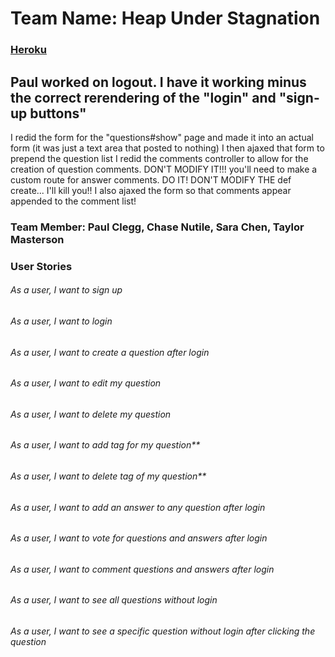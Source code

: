 # Team Name: Heap Under Stagnation

### [Heroku](https://glacial-fjord-8450.herokuapp.com)

## Paul worked on logout. I have it working minus the correct rerendering of the "login" and "sign-up buttons"
  I redid the form for the "questions#show" page and made it into an actual form (it was just a text area that posted to nothing) I then ajaxed that form to prepend the question list
  I redid the comments controller to allow for the creation of question comments. DON'T MODIFY IT!!! you'll need to make a custom route for answer comments. DO IT! DON'T MODIFY THE def create... I'll kill you!! I also ajaxed the form so that comments appear appended to the comment list!

### Team Member: Paul Clegg, Chase Nutile, Sara Chen, Taylor Masterson

### User Stories

###### As a user, I want to sign up
###### As a user, I want to login
###### As a user, I want to create a question after login
###### As a user, I want to edit my question
###### As a user, I want to delete my question
###### As a user, I want to add tag for my question**
###### As a user, I want to delete tag of my question**
###### As a user, I want to add an answer to any question after login
###### As a user, I want to vote for questions and answers after login
###### As a user, I want to comment questions and answers after login
###### As a user, I want to see all questions without login
###### As a user, I want to see a specific question without login after clicking the question


